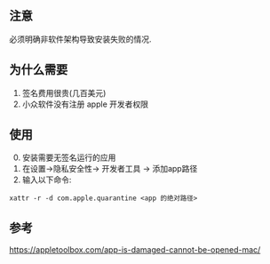 ## 注意
必须明确非软件架构导致安装失败的情况.

## 为什么需要
1. 签名费用很贵(几百美元)
2. 小众软件没有注册 apple 开发者权限

## 使用
0. 安装需要无签名运行的应用
1. 在设置->隐私安全性-> 开发者工具 -> 添加app路径
2. 输入以下命令:
```shell
xattr -r -d com.apple.quarantine <app 的绝对路径>
```
## 参考
https://appletoolbox.com/app-is-damaged-cannot-be-opened-mac/